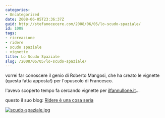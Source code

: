 ```yaml
---
categories:
- Uncategorized
date: 2008-06-05T23:36:37Z
guid: http://stefanocecere.com/2008/06/05/lo-scudo-spaziale/
id: 1008
tags:
- ricreazione
- ridere
- scudo spaziale
- vignette
title: Lo Scudo Spaziale
slug: /2008/06/05/lo-scudo-spaziale/
---
```


vorrei far conoscere il genio di Roberto Mangosi, che ha creato le vignette (questa fatta apposta!) per l'opuscolo di Francesco.
  
l'avevo scoperto tempo fa cercando vignette per [ilfannullone.it](http://www.ilfannullone.it)…

questo il suo blog: [Ridere è una cosa seria](http://enteroclisma.blogspot.com)

<a href='http://enteroclisma.blogspot.com/' target="_blank"><img src='http://stefanocecere.com/wp-content/uploads/sites/3/2008/06/scudo-spaziale.jpg' alt='scudo-spaziale.jpg' /></a>